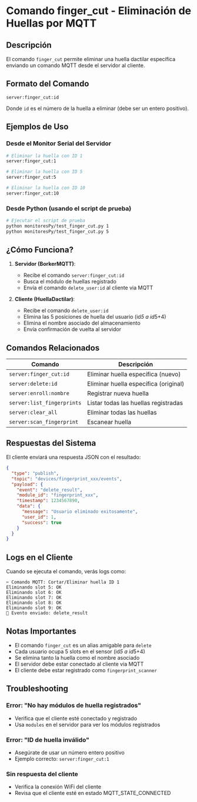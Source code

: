 # Comando finger_cut - Eliminación de Huellas por MQTT

## Descripción
El comando `finger_cut` permite eliminar una huella dactilar específica enviando un comando MQTT desde el servidor al cliente.

## Formato del Comando
```
server:finger_cut:id
```

Donde `id` es el número de la huella a eliminar (debe ser un entero positivo).

## Ejemplos de Uso

### Desde el Monitor Serial del Servidor
```bash
# Eliminar la huella con ID 1
server:finger_cut:1

# Eliminar la huella con ID 5
server:finger_cut:5

# Eliminar la huella con ID 10
server:finger_cut:10
```

### Desde Python (usando el script de prueba)
```bash
# Ejecutar el script de prueba
python monitoresPy/test_finger_cut.py 1
python monitoresPy/test_finger_cut.py 5
```

## ¿Cómo Funciona?

1. **Servidor (BorkerMQTT)**: 
   - Recibe el comando `server:finger_cut:id`
   - Busca el módulo de huellas registrado
   - Envía el comando `delete_user:id` al cliente via MQTT

2. **Cliente (HuellaDactilar)**:
   - Recibe el comando `delete_user:id`
   - Elimina las 5 posiciones de huella del usuario (id*5 a id*5+4)
   - Elimina el nombre asociado del almacenamiento
   - Envía confirmación de vuelta al servidor

## Comandos Relacionados

| Comando | Descripción |
|---------|-------------|
| `server:finger_cut:id` | Eliminar huella específica (nuevo) |
| `server:delete:id` | Eliminar huella específica (original) |
| `server:enroll:nombre` | Registrar nueva huella |
| `server:list_fingerprints` | Listar todas las huellas registradas |
| `server:clear_all` | Eliminar todas las huellas |
| `server:scan_fingerprint` | Escanear huella |

## Respuestas del Sistema

El cliente enviará una respuesta JSON con el resultado:

```json
{
  "type": "publish",
  "topic": "devices/fingerprint_xxx/events",
  "payload": {
    "event": "delete_result",
    "module_id": "fingerprint_xxx",
    "timestamp": 1234567890,
    "data": {
      "message": "Usuario eliminado exitosamente",
      "user_id": 1,
      "success": true
    }
  }
}
```

## Logs en el Cliente

Cuando se ejecuta el comando, verás logs como:

```
✂️ Comando MQTT: Cortar/Eliminar huella ID 1
Eliminando slot 5: OK
Eliminando slot 6: OK  
Eliminando slot 7: OK
Eliminando slot 8: OK
Eliminando slot 9: OK
📨 Evento enviado: delete_result
```

## Notas Importantes

- El comando `finger_cut` es un alias amigable para `delete`
- Cada usuario ocupa 5 slots en el sensor (id*5 a id*5+4)
- Se elimina tanto la huella como el nombre asociado
- El servidor debe estar conectado al cliente via MQTT
- El cliente debe estar registrado como `fingerprint_scanner`

## Troubleshooting

### Error: "No hay módulos de huella registrados"
- Verifica que el cliente esté conectado y registrado
- Usa `modules` en el servidor para ver los módulos registrados

### Error: "ID de huella inválido"
- Asegúrate de usar un número entero positivo
- Ejemplo correcto: `server:finger_cut:1`

### Sin respuesta del cliente
- Verifica la conexión WiFi del cliente
- Revisa que el cliente esté en estado MQTT_STATE_CONNECTED